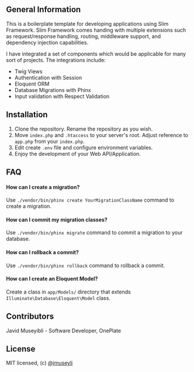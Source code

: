 ## General Information

This is a boilerplate template for developing applications using Slim Framework. Slim Framework comes handing with multiple extensions such as request/response handling, routing, middleware support, and dependency injection capabilities. 

I have integrated a set of components which would be applicable for many sort of projects. The integrations include:
* Twig Views
* Authentication with Session
* Eloquent ORM
* Database Migrations with Phinx
* Input validation with Respect Validation

## Installation

1. Clone the repository. Rename the repository as you wish.
2. Move `index.php` and `.htaccess` to your server's root. Adjust reference to `app.php` from your `index.php`.
3. Edit create `.env` file and configure environment variables.
4. Enjoy the development of your Web API/Application.

## FAQ

#### How can I create a migration?
Use `./vendor/bin/phinx create YourMigrationClassName` command to create a migration.  

#### How can I commit my migration classes?
Use `./vendor/bin/phinx migrate` command to commit a migration to your database. 

#### How can I rollback a commit?
Use `./vendor/bin/phinx rollback` command to rollback a commit. 

#### How can I create an Eloquent Model?
Create a class in `app/Models/` directory that extends `Illuminate\Database\Eloquent\Model` class.

## Contributors

Javid Museyibli - Software Developer, OnePlate

## License

MIT licensed, (c) [@jmuseyli](http://twitter.com/jmuseyibli)